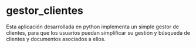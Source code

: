 # gestor_clientes
Esta aplicación desarrollada en python implementa un simple gestor de clientes, para que los usuarios puedan simplificar su gestión y búsqueda de clientes y documentos asociados a ellos.
